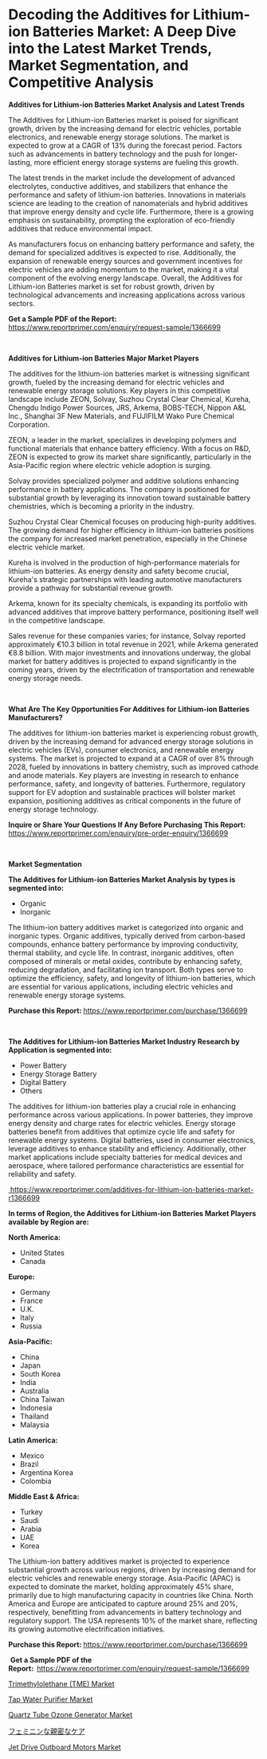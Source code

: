 <p><h1>Decoding the Additives for Lithium-ion Batteries Market: A Deep Dive into the Latest Market Trends, Market Segmentation, and Competitive Analysis</h1></p><p><strong>Additives for Lithium-ion Batteries Market Analysis and Latest Trends</strong></p>
<p><p>The Additives for Lithium-ion Batteries market is poised for significant growth, driven by the increasing demand for electric vehicles, portable electronics, and renewable energy storage solutions. The market is expected to grow at a CAGR of 13% during the forecast period. Factors such as advancements in battery technology and the push for longer-lasting, more efficient energy storage systems are fueling this growth.</p><p>The latest trends in the market include the development of advanced electrolytes, conductive additives, and stabilizers that enhance the performance and safety of lithium-ion batteries. Innovations in materials science are leading to the creation of nanomaterials and hybrid additives that improve energy density and cycle life. Furthermore, there is a growing emphasis on sustainability, prompting the exploration of eco-friendly additives that reduce environmental impact.</p><p>As manufacturers focus on enhancing battery performance and safety, the demand for specialized additives is expected to rise. Additionally, the expansion of renewable energy sources and government incentives for electric vehicles are adding momentum to the market, making it a vital component of the evolving energy landscape. Overall, the Additives for Lithium-ion Batteries market is set for robust growth, driven by technological advancements and increasing applications across various sectors.</p></p>
<p><strong>Get a Sample PDF of the Report:&nbsp;</strong> <a href="https://www.reportprimer.com/enquiry/request-sample/1366699">https://www.reportprimer.com/enquiry/request-sample/1366699</a></p>
<p>&nbsp;</p>
<p><strong>Additives for Lithium-ion Batteries Major Market Players</strong></p>
<p><p>The additives for the lithium-ion batteries market is witnessing significant growth, fueled by the increasing demand for electric vehicles and renewable energy storage solutions. Key players in this competitive landscape include ZEON, Solvay, Suzhou Crystal Clear Chemical, Kureha, Chengdu Indigo Power Sources, JRS, Arkema, BOBS-TECH, Nippon A&L Inc., Shanghai 3F New Materials, and FUJIFILM Wako Pure Chemical Corporation.</p><p>ZEON, a leader in the market, specializes in developing polymers and functional materials that enhance battery efficiency. With a focus on R&D, ZEON is expected to grow its market share significantly, particularly in the Asia-Pacific region where electric vehicle adoption is surging.</p><p>Solvay provides specialized polymer and additive solutions enhancing performance in battery applications. The company is positioned for substantial growth by leveraging its innovation toward sustainable battery chemistries, which is becoming a priority in the industry.</p><p>Suzhou Crystal Clear Chemical focuses on producing high-purity additives. The growing demand for higher efficiency in lithium-ion batteries positions the company for increased market penetration, especially in the Chinese electric vehicle market.</p><p>Kureha is involved in the production of high-performance materials for lithium-ion batteries. As energy density and safety become crucial, Kureha's strategic partnerships with leading automotive manufacturers provide a pathway for substantial revenue growth.</p><p>Arkema, known for its specialty chemicals, is expanding its portfolio with advanced additives that improve battery performance, positioning itself well in the competitive landscape.</p><p>Sales revenue for these companies varies; for instance, Solvay reported approximately €10.3 billion in total revenue in 2021, while Arkema generated €8.8 billion. With major investments and innovations underway, the global market for battery additives is projected to expand significantly in the coming years, driven by the electrification of transportation and renewable energy storage needs.</p></p>
<p>&nbsp;</p>
<p><strong>What Are The Key Opportunities For Additives for Lithium-ion Batteries Manufacturers?</strong></p>
<p><p>The additives for lithium-ion batteries market is experiencing robust growth, driven by the increasing demand for advanced energy storage solutions in electric vehicles (EVs), consumer electronics, and renewable energy systems. The market is projected to expand at a CAGR of over 8% through 2028, fueled by innovations in battery chemistry, such as improved cathode and anode materials. Key players are investing in research to enhance performance, safety, and longevity of batteries. Furthermore, regulatory support for EV adoption and sustainable practices will bolster market expansion, positioning additives as critical components in the future of energy storage technology.</p></p>
<p><strong>Inquire or Share Your Questions If Any Before Purchasing This Report:</strong> <a href="https://www.reportprimer.com/enquiry/pre-order-enquiry/1366699">https://www.reportprimer.com/enquiry/pre-order-enquiry/1366699</a></p>
<p>&nbsp;</p>
<p><strong>Market Segmentation</strong></p>
<p><strong>The Additives for Lithium-ion Batteries Market Analysis by types is segmented into:</strong></p>
<p><ul><li>Organic</li><li>Inorganic</li></ul></p>
<p><p>The lithium-ion battery additives market is categorized into organic and inorganic types. Organic additives, typically derived from carbon-based compounds, enhance battery performance by improving conductivity, thermal stability, and cycle life. In contrast, inorganic additives, often composed of minerals or metal oxides, contribute by enhancing safety, reducing degradation, and facilitating ion transport. Both types serve to optimize the efficiency, safety, and longevity of lithium-ion batteries, which are essential for various applications, including electric vehicles and renewable energy storage systems.</p></p>
<p><strong>Purchase this Report:&nbsp;</strong><a href="https://www.reportprimer.com/purchase/1366699">https://www.reportprimer.com/purchase/1366699</a></p>
<p>&nbsp;</p>
<p><strong>The Additives for Lithium-ion Batteries Market Industry Research by Application is segmented into:</strong></p>
<p><ul><li>Power Battery</li><li>Energy Storage Battery</li><li>Digital Battery</li><li>Others</li></ul></p>
<p><p>The additives for lithium-ion batteries play a crucial role in enhancing performance across various applications. In power batteries, they improve energy density and charge rates for electric vehicles. Energy storage batteries benefit from additives that optimize cycle life and safety for renewable energy systems. Digital batteries, used in consumer electronics, leverage additives to enhance stability and efficiency. Additionally, other market applications include specialty batteries for medical devices and aerospace, where tailored performance characteristics are essential for reliability and safety.</p></p>
<p><a href="https://www.reportprimer.com/additives-for-lithium-ion-batteries-market-r1366699">&nbsp;https://www.reportprimer.com/additives-for-lithium-ion-batteries-market-r1366699</a></p>
<p><strong>In terms of Region, the Additives for Lithium-ion Batteries Market Players available by Region are:</strong></p>
<p>
    <p> <strong> North America: </strong>
        <ul>
            <li>United States</li>
            <li>Canada</li>
        </ul>
        </p> 
    <p> <strong> Europe: </strong>
        <ul>
            <li>Germany</li>
            <li>France</li>
            <li>U.K.</li>
            <li>Italy</li>
            <li>Russia</li>
        </ul>
        </p> 
    <p> <strong> Asia-Pacific: </strong>
        <ul>
            <li>China</li>
            <li>Japan</li>
            <li>South Korea</li>
            <li>India</li>
            <li>Australia</li>
            <li>China Taiwan</li>
            <li>Indonesia</li>
            <li>Thailand</li>
            <li>Malaysia</li>
        </ul>
        </p> 
    <p> <strong> Latin America: </strong>
        <ul>
            <li>Mexico</li>
            <li>Brazil</li>
            <li>Argentina Korea</li>
            <li>Colombia</li>
        </ul>
        </p> 
    <p> <strong> Middle East & Africa: </strong>
        <ul>
            <li>Turkey</li>
            <li>Saudi</li>
            <li>Arabia</li>
            <li>UAE</li>
            <li>Korea</li>
        </ul>
    </p>
    </p>
<p><p>The Lithium-ion battery additives market is projected to experience substantial growth across various regions, driven by increasing demand for electric vehicles and renewable energy storage. Asia-Pacific (APAC) is expected to dominate the market, holding approximately 45% share, primarily due to high manufacturing capacity in countries like China. North America and Europe are anticipated to capture around 25% and 20%, respectively, benefitting from advancements in battery technology and regulatory support. The USA represents 10% of the market share, reflecting its growing automotive electrification initiatives.</p></p>
<p><strong>Purchase this Report: </strong><a href="https://www.reportprimer.com/purchase/1366699">https://www.reportprimer.com/purchase/1366699</a></p>
<p>&nbsp;<strong>Get a Sample PDF of the Report:&nbsp;&nbsp;</strong><a href="https://www.reportprimer.com/enquiry/request-sample/1366699">https://www.reportprimer.com/enquiry/request-sample/1366699</a></p>
<p><strong></strong></p>
<p><p><a href="https://issuu.com/reportprime-2/docs/trimethylolethane-tme-market-size-2_4ba7b3a2714258">Trimethylolethane (TME) Market</a></p><p><a href="https://www.linkedin.com/pulse/tap-water-purifier-market-global-regional-analysis-luede?trackingId=FZkuxCj4SAiaScOsMDPaBA%3D%3D">Tap Water Purifier Market</a></p><p><a href="https://www.linkedin.com/pulse/global-quartz-tube-ozone-generator-market-opportunities-ckbqe?trackingId=CsluHLQPSjqtC%2BqKRmv7aw%3D%3D">Quartz Tube Ozone Generator Market</a></p><p><a href="https://medium.com/@albanodra2000/%E3%83%95%E3%82%A7%E3%83%9F%E3%83%8B%E3%83%B3%E3%82%A4%E3%83%B3%E3%83%88%E3%83%A1%E3%82%A4%E3%83%88%E3%82%B1%E3%82%A2%E5%B8%82%E5%A0%B4%E3%81%AE%E3%83%9E%E3%83%83%E3%83%94%E3%83%B3%E3%82%B0-%E3%83%88%E3%83%AC%E3%83%B3%E3%83%89-%E8%AA%B2%E9%A1%8C-%E3%81%9D%E3%81%97%E3%81%A6%E3%83%96%E3%83%AC%E3%82%A4%E3%82%AF%E3%82%B9%E3%83%AB%E3%83%BC-2024%E5%B9%B4-2031%E5%B9%B4-eaa0e95e22c7?postPublishedType=repub">フェミニンな親密なケア</a></p><p><a href="https://github.com/NathanColeman327/Market-Research-Report-List-1/blob/main/jet-drive-outboard-motors-market.md">Jet Drive Outboard Motors Market</a></p></p>